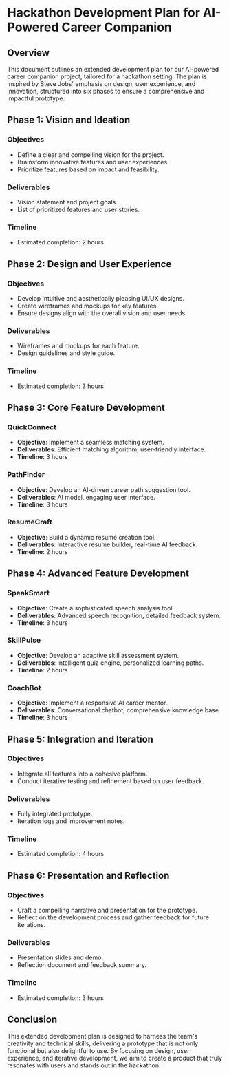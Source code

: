 # Hackathon Development Plan for AI-Powered Career Companion

## Overview

This document outlines an extended development plan for our AI-powered career companion project, tailored for a hackathon setting. The plan is inspired by Steve Jobs' emphasis on design, user experience, and innovation, structured into six phases to ensure a comprehensive and impactful prototype.

## Phase 1: Vision and Ideation

### Objectives
- Define a clear and compelling vision for the project.
- Brainstorm innovative features and user experiences.
- Prioritize features based on impact and feasibility.

### Deliverables
- Vision statement and project goals.
- List of prioritized features and user stories.

### Timeline
- Estimated completion: 2 hours

## Phase 2: Design and User Experience

### Objectives
- Develop intuitive and aesthetically pleasing UI/UX designs.
- Create wireframes and mockups for key features.
- Ensure designs align with the overall vision and user needs.

### Deliverables
- Wireframes and mockups for each feature.
- Design guidelines and style guide.

### Timeline
- Estimated completion: 3 hours

## Phase 3: Core Feature Development

### QuickConnect
- **Objective**: Implement a seamless matching system.
- **Deliverables**: Efficient matching algorithm, user-friendly interface.
- **Timeline**: 3 hours

### PathFinder
- **Objective**: Develop an AI-driven career path suggestion tool.
- **Deliverables**: AI model, engaging user interface.
- **Timeline**: 3 hours

### ResumeCraft
- **Objective**: Build a dynamic resume creation tool.
- **Deliverables**: Interactive resume builder, real-time AI feedback.
- **Timeline**: 2 hours

## Phase 4: Advanced Feature Development

### SpeakSmart
- **Objective**: Create a sophisticated speech analysis tool.
- **Deliverables**: Advanced speech recognition, detailed feedback system.
- **Timeline**: 3 hours

### SkillPulse
- **Objective**: Develop an adaptive skill assessment system.
- **Deliverables**: Intelligent quiz engine, personalized learning paths.
- **Timeline**: 2 hours

### CoachBot
- **Objective**: Implement a responsive AI career mentor.
- **Deliverables**: Conversational chatbot, comprehensive knowledge base.
- **Timeline**: 3 hours

## Phase 5: Integration and Iteration

### Objectives
- Integrate all features into a cohesive platform.
- Conduct iterative testing and refinement based on user feedback.

### Deliverables
- Fully integrated prototype.
- Iteration logs and improvement notes.

### Timeline
- Estimated completion: 4 hours

## Phase 6: Presentation and Reflection

### Objectives
- Craft a compelling narrative and presentation for the prototype.
- Reflect on the development process and gather feedback for future iterations.

### Deliverables
- Presentation slides and demo.
- Reflection document and feedback summary.

### Timeline
- Estimated completion: 3 hours

## Conclusion

This extended development plan is designed to harness the team's creativity and technical skills, delivering a prototype that is not only functional but also delightful to use. By focusing on design, user experience, and iterative development, we aim to create a product that truly resonates with users and stands out in the hackathon.